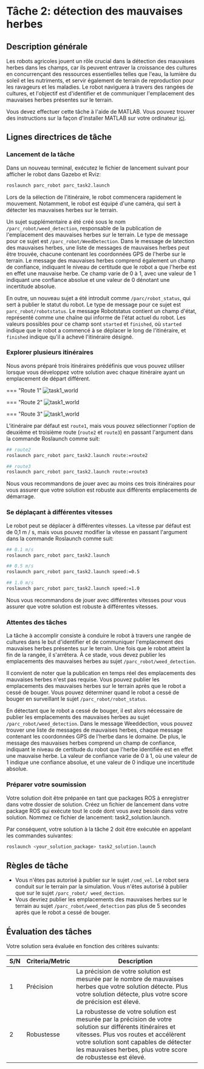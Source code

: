 # Tâche 2: détection des mauvaises herbes

## Description générale

Les robots agricoles jouent un rôle crucial dans la détection des mauvaises herbes dans les champs, car ils peuvent entraver la croissance des cultures en concurrençant des ressources essentielles telles que l'eau, la lumière du soleil et les nutriments, et servir également de terrain de reproduction pour les ravageurs et les maladies. Le robot naviguera à travers des rangées de cultures, et l'objectif est d'identifier et de communiquer l'emplacement des mauvaises herbes présentes sur le terrain.

Vous devez effectuer cette tâche à l'aide de MATLAB. Vous pouvez trouver des instructions sur la façon d'installer MATLAB sur votre ordinateur [ici](https://www.mathworks.com/help/install/ug/install-matlab.html).

## Lignes directrices de tâche

### Lancement de la tâche

Dans un nouveau terminal, exécutez le fichier de lancement suivant pour afficher le robot dans Gazebo et Rviz:

```bash
roslaunch parc_robot parc_task2.launch
```

Lors de la sélection de l'itinéraire, le robot commencera rapidement le mouvement. Notamment, le robot est équipé d'une caméra, qui sert à détecter les mauvaises herbes sur le terrain.

Un sujet supplémentaire a été créé sous le nom `/parc_robot/weed_detection`, responsable de la publication de l'emplacement des mauvaises herbes sur le terrain. Le type de message pour ce sujet est `/parc_robot/WeedDetection`. Dans le message de latection des mauvaises herbes, une liste de messages de mauvaises herbes peut être trouvée, chacune contenant les coordonnées GPS de l'herbe sur le terrain. Le message des mauvaises herbes comprend également un champ de confiance, indiquant le niveau de certitude que le robot a que l'herbe est en effet une mauvaise herbe. Ce champ varie de 0 à 1, avec une valeur de 1 indiquant une confiance absolue et une valeur de 0 dénotant une incertitude absolue.

En outre, un nouveau sujet a été introduit comme `/parc/robot_status`, qui sert à publier le statut du robot. Le type de message pour ce sujet est `parc_robot/robotstatus`. Le message Robotstatus contient un champ d'état, représenté comme une chaîne qui informe de l'état actuel du robot. Les valeurs possibles pour ce champ sont `started` et `finished`, où `started` indique que le robot a commencé à se déplacer le long de l'itinéraire, et `finished` indique qu'il a achevé l'itinéraire désigné.

### Explorer plusieurs itinéraires

Nous avons préparé trois itinéraires prédéfinis que vous pouvez utiliser lorsque vous développez votre solution avec chaque itinéraire ayant un emplacement de départ différent.

=== "Route 1"
    ![task1_world](../assets/Task2Route1.png)

=== "Route 2"
    ![task1_world](../assets/Task2Route2.png)

=== "Route 3"
    ![task1_world](../assets/Task2Route3.png)


L'itinéraire par défaut est `route1`, mais vous pouvez sélectionner l'option de deuxième et troisième route (`route2` et `route3`) en passant l'argument dans la commande Roslaunch comme suit:

```bash
## route2
roslaunch parc_robot parc_task2.launch route:=route2

## route3
roslaunch parc_robot parc_task2.launch route:=route3
```

Nous vous recommandons de jouer avec au moins ces trois itinéraires pour vous assurer que votre solution est robuste aux différents emplacements de démarrage.

### Se déplaçant à différentes vitesses

Le robot peut se déplacer à différentes vitesses. La vitesse par défaut est de 0,1 m / s, mais vous pouvez modifier la vitesse en passant l'argument dans la commande Roslaunch comme suit:

```bash
## 0.1 m/s
roslaunch parc_robot parc_task2.launch

## 0.5 m/s
roslaunch parc_robot parc_task2.launch speed:=0.5

## 1.0 m/s
roslaunch parc_robot parc_task2.launch speed:=1.0
```

Nous vous recommandons de jouer avec différentes vitesses pour vous assurer que votre solution est robuste à différentes vitesses.

### Attentes des tâches

La tâche à accomplir consiste à conduire le robot à travers une rangée de cultures dans le but d'identifier et de communiquer l'emplacement des mauvaises herbes présentes sur le terrain. Une fois que le robot atteint la fin de la rangée, il s'arrêtera. À ce stade, vous devez publier les emplacements des mauvaises herbes au sujet `/parc_robot/weed_detection`.

Il convient de noter que la publication en temps réel des emplacements des mauvaises herbes n'est pas requise. Vous pouvez publier les emplacements des mauvaises herbes sur le terrain après que le robot a cessé de bouger. Vous pouvez déterminer quand le robot a cessé de bouger en surveillant le sujet `/parc_robot/robot_status`.

En détectant que le robot a cessé de bouger, il est alors nécessaire de publier les emplacements des mauvaises herbes au sujet `/parc_robot/weed_detection`. Dans le message Weeddection, vous pouvez trouver une liste de messages de mauvaises herbes, chaque message contenant les coordonnées GPS de l'herbe dans le domaine. De plus, le message des mauvaises herbes comprend un champ de confiance, indiquant le niveau de certitude du robot que l'herbe identifiée est en effet une mauvaise herbe. La valeur de confiance varie de 0 à 1, où une valeur de 1 indique une confiance absolue, et une valeur de 0 indique une incertitude absolue.

### Préparer votre soumission

Votre solution doit être préparée en tant que packages ROS à enregistrer dans votre dossier de solution. Créez un fichier de lancement dans votre package ROS qui exécute tout le code dont vous avez besoin dans votre solution. Nommez ce fichier de lancement: task2_solution.launch.

Par conséquent, votre solution à la tâche 2 doit être exécutée en appelant les commandes suivantes:

```bash
roslaunch <your_solution_package> task2_solution.launch
```

## Règles de tâche

* Vous n'êtes pas autorisé à publier sur le sujet `/cmd_vel`. Le robot sera conduit sur le terrain par la simulation. Vous n'êtes autorisé à publier que sur le sujet `/parc_robot/ weed_dection`.
* Vous devriez publier les emplacements des mauvaises herbes sur le terrain au sujet `/parc_robot/weed_detection` pas plus de 5 secondes après que le robot a cessé de bouger.

## Évaluation des tâches

Votre solution sera évaluée en fonction des critères suivants:

| S/N      | Criteria/Metric | Description |
| ----------- | ----------- | ------- |
| 1      | Précision       | La précision de votre solution est mesurée par le nombre de mauvaises herbes que votre solution détecte. Plus votre solution détecte, plus votre score de précision est élevé. |
| 2   | Robustesse        | La robustesse de votre solution est mesurée par la précision de votre solution sur différents itinéraires et vitesses. Plus vos routes et accélèrent votre solution sont capables de détecter les mauvaises herbes, plus votre score de robustesse est élevé. |

